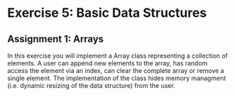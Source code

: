 # Exercise 5: Basic Data Structures

## Assignment 1: Arrays

In this exercise you will implement a Array class representing a collection of elements. A user can append new elements to the array, has random access the element via an index, can clear the complete array or remove a single element. The implementation of the class hides memory managment (i.e. dynamic resizing of the data structure) from the user.